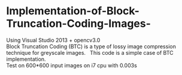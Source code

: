 # Implementation-of-Block-Truncation-Coding-Images-
Using Visual Studio 2013 + opencv3.0  
Block Truncation Coding (BTC) is a type of lossy image compression technique for greyscale images.   
This code is a simple case of BTC implementation.  
Test on 600*600 input images on i7 cpu with 0.003s   
